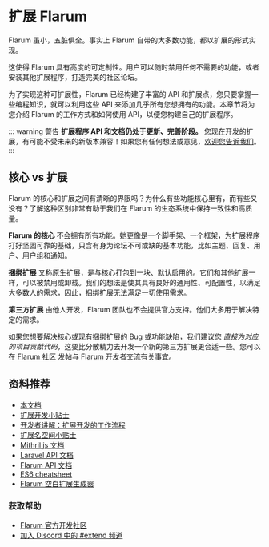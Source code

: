 <template>
  <processing-zh class="blue"></processing-zh>
</template>

# 扩展 Flarum

Flarum 虽小，五脏俱全。事实上 Flarum 自带的大多数功能，都以扩展的形式实现。

这使得 Flarum 具有高度的可定制性。用户可以随时禁用任何不需要的功能，或者安装其他扩展程序，打造完美的社区论坛。

为了实现这种可扩展性，Flarum 已经构建了丰富的 API 和扩展点，您只要掌握一些编程知识，就可以利用这些 API 来添加几乎所有您想拥有的功能。本章节将为您介绍 Flarum 的工作方式和如何使用 API，以便您构建自己的扩展程序。

::: warning 警告
**扩展程序 API 和文档仍处于更新、完善阶段。** 您现在开发的扩展，有可能不受未来的新版本兼容！如果您有任何想法或意见，[欢迎您告诉我们](https://discuss.flarum.org/)。
:::

## 核心 vs 扩展

Flarum 的核心和扩展之间有清晰的界限吗？为什么有些功能核心里有，而有些又没有？了解这种区别非常有助于我们在 Flarum 的生态系统中保持一致性和高质量。

**Flarum 的核心** 不会拥有所有功能。她更像是一个脚手架、一个框架，为扩展程序打好坚固可靠的基础，只含有身为论坛不可或缺的基本功能，比如主题、回复、用户、用户组和通知。

**捆绑扩展** 又称原生扩展，是与核心打包到一块、默认启用的。它们和其他扩展一样，可以被禁用或卸载。我们的想法是使其具有良好的通用性、可配置性，以满足大多数人的需求，因此，捆绑扩展无法满足一切使用需求。

**第三方扩展** 由他人开发，Flarum 团队也不会提供官方支持。他们大多用于解决特定的需求。

如果您想要解决核心或现有捆绑扩展的 Bug 或功能缺陷，我们建议您 *直接为对应的项目贡献代码*，这要比分散精力去开发一个新的第三方扩展更合适一些。您可以在 [Flarum 社区](https://discuss.flarum.org/) 发帖与 Flarum 开发者交流有关事宜。

## 资料推荐

- [本文档](start.md)
- [扩展开发小贴士](https://discuss.flarum.org/d/5512-extension-development-tips)
- [开发者讲解：扩展开发的工作流程](https://discuss.flarum.org/d/6320-extension-developers-show-us-your-workflow)
- [扩展名空间小贴士](https://discuss.flarum.org/d/9625-flarum-extension-namespacing-tips)
- [Mithril js 文档](https://mithril.js.org/)
- [Laravel API 文档](https://laravel.com/api/6.x/)
- [Flarum API 文档](https://api.flarum.org)
- [ES6 cheatsheet](https://github.com/DrkSephy/es6-cheatsheet)
- [Flarum 空白扩展生成器](https://discuss.flarum.org/d/11333-flarum-extension-generator-by-reflar/)

### 获取帮助

- [Flarum 官方开发社区](https://discuss.flarum.org/t/dev)
- [加入 Discord 中的 #extend 频道](https://flarum.org/discord/)
